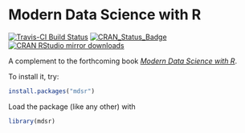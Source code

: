 Modern Data Science with R
================

[![Travis-CI Build Status](https://travis-ci.org/beanumber/mdsr.svg?branch=master)](https://travis-ci.org/beanumber/mdsr) [![CRAN\_Status\_Badge](http://www.r-pkg.org/badges/version/mdsr)](https://cran.r-project.org/package=mdsr) [![CRAN RStudio mirror downloads](http://cranlogs.r-pkg.org/badges/mdsr)](http://www.r-pkg.org/pkg/mdsr)

A complement to the forthcoming book [*Modern Data Science with R*](http://mdsr-book.github.io/).

To install it, try:

``` r
install.packages("mdsr")
```

Load the package (like any other) with

``` r
library(mdsr)
```
